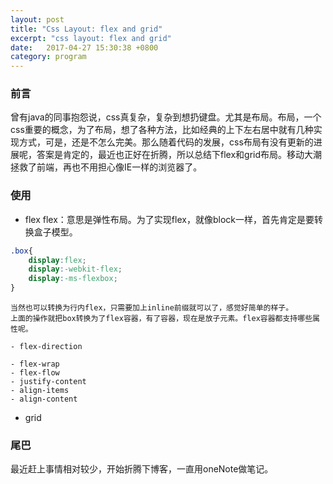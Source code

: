 ```yaml
---
layout: post
title: "Css Layout: flex and grid"
excerpt: "css layout: flex and grid"
date:   2017-04-27 15:30:38 +0800
category: program
---
```


### 前言
曾有java的同事抱怨说，css真复杂，复杂到想扔键盘。尤其是布局。布局，一个css重要的概念，为了布局，想了各种方法，比如经典的上下左右居中就有几种实现方式，可是，还是不怎么完美。那么随着代码的发展，css布局有没有更新的进展呢，答案是肯定的，最近也正好在折腾，所以总结下flex和grid布局。移动大潮拯救了前端，再也不用担心像IE一样的浏览器了。
### 使用
- flex
	flex：意思是弹性布局。为了实现flex，就像block一样，首先肯定是要转换盒子模型。
```css
.box{
	display:flex;
	display:-webkit-flex;
	display:-ms-flexbox;
}
```

	当然也可以转换为行内flex，只需要加上inline前缀就可以了，感觉好简单的样子。
	上面的操作就把box转换为了flex容器，有了容器，现在是放子元素。flex容器都支持哪些属性呢。

	- flex-direction

	- flex-wrap
	- flex-flow
	- justify-content
	- align-items
	- align-content


- grid
### 尾巴
最近赶上事情相对较少，开始折腾下博客，一直用oneNote做笔记。